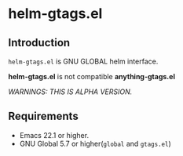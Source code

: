 helm-gtags.el
==================

Introduction
------------
`helm-gtags.el` is GNU GLOBAL helm interface.

**helm-gtags.el** is not compatible **anything-gtags.el**

*WARNINGS: THIS IS ALPHA VERSION.*

Requirements
------------
* Emacs 22.1 or higher.
* GNU Global 5.7 or higher(`global` and `gtags.el`)

